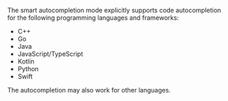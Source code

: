 The smart autocompletion mode explicitly supports code autocompletion for the following programming languages and frameworks:
* C++
* Go
* Java
* JavaScript/TypeScript
* Kotlin
* Python
* Swift

The autocompletion may also work for other languages.